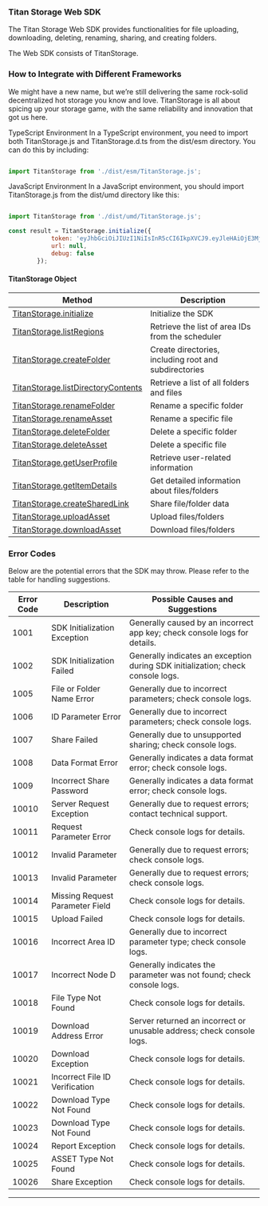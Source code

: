 

### Titan Storage Web SDK
The Titan Storage Web SDK provides functionalities for file uploading, downloading, deleting, renaming, sharing, and creating folders.

The Web SDK consists of TitanStorage.


###  How to Integrate with Different Frameworks
We might have a new name, but we’re still delivering the same rock-solid decentralized hot storage you know and love. TitanStorage is all about spicing up your storage game, with the same reliability and innovation that got us here.

TypeScript Environment
In a TypeScript environment, you need to import both TitanStorage.js and TitanStorage.d.ts from the dist/esm directory. You can do this by including:

```typescript

import TitanStorage from './dist/esm/TitanStorage.js';	

```

JavaScript Environment
In a JavaScript environment, you should import TitanStorage.js from the dist/umd directory like this:

```javascript

import TitanStorage from './dist/umd/TitanStorage.js';

const result = TitanStorage.initialize({
            token: 'eyJhbGciOiJIUzI1NiIsInR5cCI6IkpXVCJ9.eyJleHAiOjE3Mjg1NDk3MDUsImlkIjoidGl0YW4xamg0bnRmd3lsOXhxazllaGcycTdzNDR3OTlhZjkzOWpjZ3JkMmQiLCJvcmlnX2lhdCI6MTcyODQ2MzMwNSwicm9sZSI6MH0.qBw3BBHSC3piHmiwGawOMD14xkBZ9SnueeqAUfL5uX4',
            url: null,
            debug: false
        });

```
#### TitanStorage Object

| Method                            | Description                                    |
|-----------------------------------|------------------------------------------------|
<a href="../main/demo/titan-initialize.html">TitanStorage.initialize</a> | Initialize the SDK                             |
| <a href="../mian/demo/titan-listregions.html">TitanStorage.listRegions</a> | Retrieve the list of area IDs from the scheduler |
| <a href="../mian/demo/titan-createFolder.html">TitanStorage.createFolder</a> | Create directories, including root and subdirectories|
| <a href="../mian/demo/titan-listDirectoryContents.html">TitanStorage.listDirectoryContents</a> | Retrieve a list of all folders and files |
| <a href="../mian/demo/titan-renameFolder.html">TitanStorage.renameFolder</a> | Rename a specific folder    |
| <a href="../mian/demo/titan-renameAsset.html">TitanStorage.renameAsset</a> | Rename a specific file    |
| <a href="../mian/demo/titan-deleteFolder.html">TitanStorage.deleteFolder</a> | Delete a specific folder       |
| <a href="../mian/demo/titan-deleteAsset.html">TitanStorage.deleteAsset</a> | Delete a specific file       |
| <a href="../mian/demo/titan-getUserProfile.html">TitanStorage.getUserProfile</a> | Retrieve user-related information        |
| <a href="../mian/demo/titan-getltemDetails.html">TitanStorage.getltemDetails</a> | Get detailed information about files/folders        |
| <a href="../mian/demo/titan-createSharedLink.html">TitanStorage.createSharedLink</a> | Share file/folder data         |
| <a href="../mian/demo/titan-uploadAsset.html">TitanStorage.uploadAsset</a> | Upload files/folders               |
| <a href="../mian/demo/titan-downloadAsset.html">TitanStorage.downloadAsset</a> | Download files/folders               |




### Error Codes
Below are the potential errors that the SDK may throw. Please refer to the table for handling suggestions.

| Error Code | Description                       | Possible Causes and Suggestions                      |
|------------|-----------------------------------|-----------------------------------------------------|
| 1001      | SDK Initialization Exception      | Generally caused by an incorrect app key; check console logs for details. |
| 1002      | SDK Initialization Failed         | Generally indicates an exception during SDK initialization; check console logs. |
| 1005      | File or Folder Name Error         | Generally due to incorrect parameters; check console logs. |
| 1006      | ID Parameter Error                | Generally due to incorrect parameters; check console logs. |
| 1007      | Share Failed                     | Generally due to unsupported sharing; check console logs. |
| 1008      | Data Format Error                | Generally indicates a data format error; check console logs. |
| 1009      | Incorrect Share Password          | Generally indicates a data format error; check console logs. |
| 10010     | Server Request Exception          | Generally due to request errors; contact technical support. |
| 10011     | Request Parameter Error           | Check console logs for details.                      |
| 10012     | Invalid Parameter                 | Generally due to request errors; check console logs. |
| 10013     | Invalid Parameter                 | Generally due to request errors; check console logs. |
| 10014     | Missing Request Parameter Field   | Check console logs for details.                      |
| 10015     | Upload Failed                     | Check console logs for details.                      |
| 10016     | Incorrect Area ID                 | Generally due to incorrect parameter type; check console logs. |
| 10017     | Incorrect Node D                  | Generally indicates the parameter was not found; check console logs. |
| 10018     | File Type Not Found               | Check console logs for details.                      |
| 10019     | Download Address Error            | Server returned an incorrect or unusable address; check console logs. |
| 10020     | Download Exception                | Check console logs for details.                      |
| 10021     | Incorrect File ID Verification    | Check console logs for details.                      |
| 10022     | Download Type Not Found           | Check console logs for details.                      |
| 10023     | Download Type Not Found           | Check console logs for details.                      |
| 10024     | Report  Exception                 | Check console logs for details.                      |
| 10025     | ASSET Type Not Found              | Check console logs for details.                      |
| 10026     | Share  Exception                    | Check console logs for details.                      |

--- 

